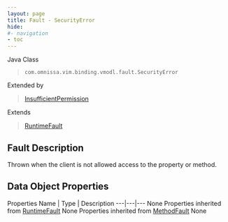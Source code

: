 ```yaml
---
layout: page
title: Fault - SecurityError
hide:
#- navigation
- toc
---
```








Java Class
> `com.omnissa.vim.binding.vmodl.fault.SecurityError`

Extended by
> [InsufficientPermission](vdi.fault.InsufficientPermission.md)

Extends
> [RuntimeFault](vmodl.RuntimeFault.md)


## Fault Description

Thrown when the client is not allowed access to the property or method.

## Data Object Properties
Properties
Name |  Type |  Description
---|---|---
None
Properties inherited from [RuntimeFault](vmodl.RuntimeFault.md)
None
Properties inherited from [MethodFault](vmodl.MethodFault.md)
None


 
